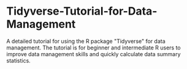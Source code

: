 # Tidyverse-Tutorial-for-Data-Management
A detailed tutorial for using the R package "Tidyverse" for data management. The tutorial is for beginner and intermediate R users to improve data management skills and quickly calculate data summary statistics. 
